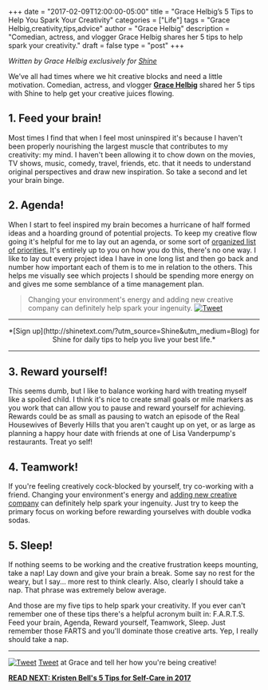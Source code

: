 +++
  date = "2017-02-09T12:00:00-05:00"
  title = "Grace Helbig’s 5 Tips to Help You Spark Your Creativity"
  categories = ["Life"]
  tags = "Grace Helbig,creativity,tips,advice"
  author = "Grace Helbig"
  description = "Comedian, actress, and vlogger  Grace Helbig shares her 5 tips to help spark your creativity."
  draft = false
  type = "post"
+++



*Written by Grace Helbig exclusively for [Shine](http://shinetext.com?utm_source=Shine&utm_medium=Blog)*

<span class="dropcap">W</span>e’ve all had times where we hit creative blocks and need a little motivation. Comedian, actress, and vlogger [__Grace Helbig__](https://www.youtube.com/user/graciehinabox) shared her 5 tips with Shine to help get your creative juices flowing. 

## 1. Feed your brain!
Most times I find that when I feel most uninspired it's because I haven't been properly nourishing the largest muscle that contributes to my creativity: my mind. I haven't been allowing it to chow down on the movies, TV shows, music, comedy, travel, friends, etc. that it needs to understand original perspectives and draw new inspiration. So take a second and let your brain binge.

## 2. Agenda! 
When I start to feel inspired my brain becomes a hurricane of half formed ideas and a hoarding ground of potential projects. To keep my creative flow going it's helpful for me to lay out an agenda, or some sort of [organized list of priorities.](http://advice.shinetext.com/articles/the-4-best-ways-to-create-structure-in-your-day/) It's entirely up to you on how you do this, there's no one way. I like to lay out every project idea I have in one long list and then go back and number how important each of them is to me in relation to the others. This helps me visually see which projects I should be spending more energy on and gives me some semblance of a time management plan. 

> Changing your environment's energy and adding new creative company can definitely help spark your ingenuity. <a href="https://ctt.ec/635tb"><img src="//images.contentful.com/awpxl2koull4/6LvAGoJrjOEwQY86uMuS6q/4b6c5fd47467193f78e2dda0ef592d60/Twitter_Logo_Blue.png?h=42" alt="Tweet "></a>

---

<center> *[Sign up](http://shinetext.com/?utm_source=Shine&utm_medium=Blog) for Shine for daily tips to help you live your best life.* </center> 

---


## 3. Reward yourself! 
This seems dumb, but I like to balance working hard with treating myself like a spoiled child. I think it's nice to create small goals or mile markers as you work that can allow you to pause and reward yourself for achieving. Rewards could be as small as pausing to watch an episode of the Real Housewives of Beverly Hills that you aren't caught up on yet, or as large as planning a happy hour date with friends at one of Lisa Vanderpump's restaurants. Treat yo self! 

## 4. Teamwork! 
If you're feeling creatively cock-blocked by yourself, try co-working with a friend. Changing your environment's energy and [adding new creative company](http://advice.shinetext.com/articles/your-self-consciousness-is-killing-your-creativity/) can definitely help spark your ingenuity. Just try to keep the primary focus on working before rewarding yourselves with double vodka sodas. 

## 5. Sleep! 
If nothing seems to be working and the creative frustration keeps mounting, take a nap! Lay down and give your brain a break. Some say no rest for the weary, but I say... more rest to think clearly. Also, clearly I should take a nap. That phrase was extremely below average.  

And those are my five tips to help spark your creativity. If you ever can't remember one of these tips there's a helpful acronym built in: F.A.R.T.S. Feed your brain, Agenda, Reward yourself, Teamwork, Sleep. Just remember those FARTS and you'll dominate those creative arts. Yep, I really should take a nap. 

---



<a href="http://ctt.ec/LixcP"><img src="//images.contentful.com/awpxl2koull4/6LvAGoJrjOEwQY86uMuS6q/4b6c5fd47467193f78e2dda0ef592d60/Twitter_Logo_Blue.png?h=42" alt="Tweet"></a> [Tweet](http://ctt.ec/LixcP) at Grace and tell her how you're being creative!




__[READ NEXT: Kristen Bell's 5 Tips for Self-Care in 2017](http://advice.shinetext.com/articles/kristen-bell-5-simple-tips-for-self-care/)__


<div class="pubexchange_module" id="pubexchange_below_content" data-pubexchange-module-id="2323"></div>

<script>(function(w, d, s, id) {
  w.PUBX=w.PUBX || {pub: "shine_text", discover: false, lazy: true};
  var js, pjs = d.getElementsByTagName(s)[0];
  if (d.getElementById(id)) return;
  js = d.createElement(s); js.id = id; js.async = true;
  js.src = "//main.pubexchange.com/loader.min.js";
  pjs.parentNode.insertBefore(js, pjs);
}(window, document, "script", "pubexchange-jssdk"));</script>

